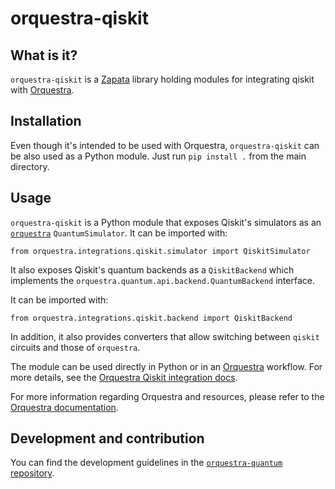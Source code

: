 # orquestra-qiskit

## What is it?

`orquestra-qiskit` is a [Zapata](https://www.zapatacomputing.com) library holding modules for integrating qiskit with [Orquestra](https://www.zapatacomputing.com/orquestra/).

## Installation

Even though it's intended to be used with Orquestra, `orquestra-qiskit` can be also used as a Python module.
Just run `pip install .` from the main directory.

## Usage

`orquestra-qiskit` is a Python module that exposes Qiskit's simulators as an [`orquestra`](https://github.com/zapatacomputing/orquestra-quantum/blob/main/src/orquestra/quantum/api/backend.py) `QuantumSimulator`. It can be imported with:

```
from orquestra.integrations.qiskit.simulator import QiskitSimulator
```

It also exposes Qiskit's quantum backends as a `QiskitBackend` which implements the `orquestra.quantum.api.backend.QuantumBackend` interface.

It can be imported with:

```
from orquestra.integrations.qiskit.backend import QiskitBackend
```

In addition, it also provides converters that allow switching between `qiskit` circuits and those of `orquestra`.

The module can be used directly in Python or in an [Orquestra](https://www.orquestra.io) workflow.
For more details, see the [Orquestra Qiskit integration docs](http://docs.orquestra.io/other-resources/framework-integrations/qiskit/).

For more information regarding Orquestra and resources, please refer to the [Orquestra documentation](https://www.orquestra.io/docs).

## Development and contribution

You can find the development guidelines in the [`orquestra-quantum` repository](https://github.com/zapatacomputing/orquestra-quantum).
